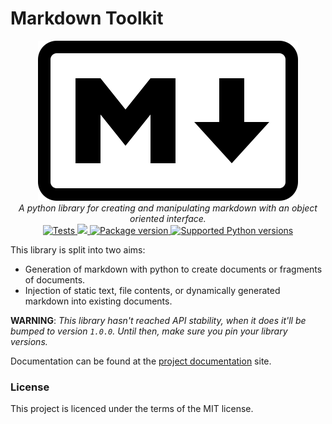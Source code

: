 # Markdown Toolkit


<p align="center">
<img src="https://raw.githubusercontent.com/dcurtis/markdown-mark/99572b4a4f71b4ea2b1186a30f440ff2fcf66d27/svg/markdown-mark.svg"><br>
<em>A python library for creating and manipulating markdown with an object oriented interface.</em><br>
<a href="https://github.com/danielloader/markdown-toolkit/actions/workflows/tests.yml?query=branch%3Amain" target="_blank">
    <img src="https://github.com/danielloader/markdown-toolkit/actions/workflows/tests.yml/badge.svg?branch=main&event=push" alt="Tests">
</a>
<a href="https://codecov.io/gh/danielloader/markdown-toolkit">
    <img src="https://codecov.io/gh/danielloader/markdown-toolkit/branch/main/graph/badge.svg?token=ISLVJD6TDY"/>
</a>
<a href="https://pypi.org/project/markdown-toolkit" target="_blank">
    <img src="https://img.shields.io/pypi/v/markdown-toolkit?color=%2334D058&label=pypi%20package" alt="Package version">
</a>
<a href="https://pypi.org/project/markdown-toolkit" target="_blank">
    <img src="https://img.shields.io/pypi/pyversions/markdown-toolkit.svg?color=%2334D058" alt="Supported Python versions">
</a>
</p>

This library is split into two aims:

* Generation of markdown with python to create documents or fragments of documents.
* Injection of static text, file contents, or dynamically generated markdown into existing documents.

**WARNING**: _This library hasn't reached API stability, when it does it'll be bumped to version `1.0.0`. Until then, make sure you pin your library versions._

Documentation can be found at the [project documentation](https://danielloader.github.io/markdown-toolkit) site.

### License

This project is licenced under the terms of the MIT license.